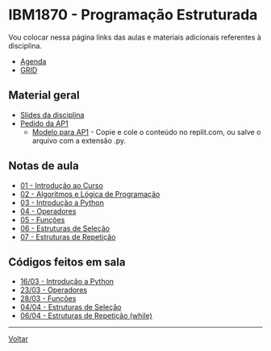 # IBM1870 - Programação Estruturada

Vou colocar nessa página links das aulas e materiais adicionais referentes à disciplina.

* [Agenda](agenda.md)
* [GRID](grid.md)

## Material geral

* [Slides da disciplina](/./assets/prog/slides.pdf)
* [Pedido da AP1](./pedido_ap1.md)
    * [Modelo para AP1](./projetos/modelo_ap1.txt) - Copie e cole o conteúdo no replit.com, ou salve o arquivo com a extensão .py.

## Notas de aula

* [01 - Introdução ao Curso](./notas_aula/001-intro_curso.md)
* [02 - Algoritmos e Lógica de Programação](./notas_aula/002-algoritmos.md)
* [03 - Introdução a Python](./notas_aula/003-intro-python.md)
* [04 - Operadores](./notas_aula/004-operacoes.md)
* [05 - Funções](./notas_aula/005-funcoes.md)
* [06 - Estruturas de Seleção](./notas_aula/006-estruturas-selecao.md)
* [07 - Estruturas de Repetição](./notas_aula/007-estruturas-repeticao.md)

## Códigos feitos em sala

* [16/03 - Introdução a Python](https://replit.com/@victor0machado/prog-20221-aula01#main.py)
* [23/03 - Operadores](https://replit.com/@victor0machado/prog-20221-aula02#main.py)
* [28/03 - Funções](https://replit.com/@victor0machado/prog-20221-aula03#main.py)
* [04/04 - Estruturas de Seleção](https://replit.com/@victor0machado/prog-20221-aula04#main.py)
* [06/04 - Estruturas de Repetição (while)](https://replit.com/@victor0machado/prog-20221-aula05#main.py)

---

[Voltar](https://victor0machado.github.io/)
